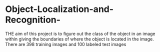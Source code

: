 # Object-Localization-and-Recognition-
THE aim of this project is to figure out the class of the object in an image within giving the boundaries of where the object is located in the image. There are 398 training images and 100 labeled test images
